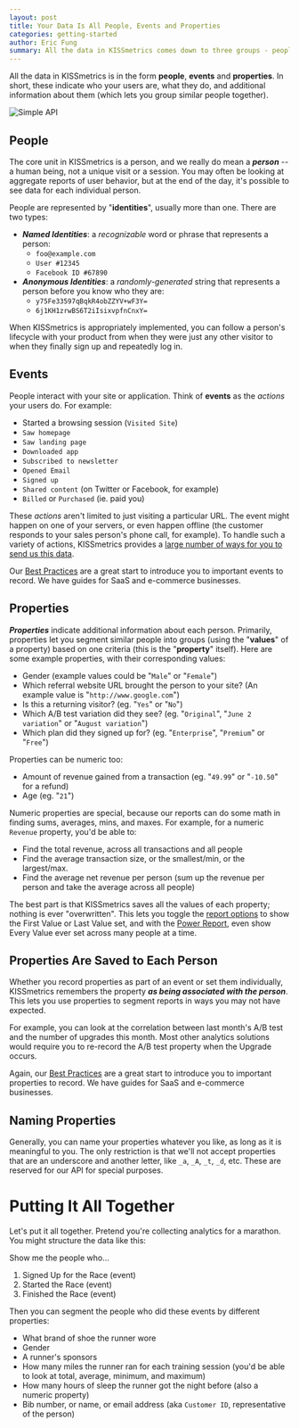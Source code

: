 ```yaml
---
layout: post
title: Your Data Is All People, Events and Properties
categories: getting-started
author: Eric Fung
summary: All the data in KISSmetrics comes down to three groups - people, events and properties.
---
```

All the data in KISSmetrics is in the form **people**, **events** and **properties**. In short, these indicate who your users are, what they do, and additional information about them (which lets you group similar people together).

![Simple API][simple-api]

## People

The core unit in KISSmetrics is a person, and we really do mean a ***person*** -- a human being, not a unique visit or a session. You may often be looking at aggregate reports of user behavior, but at the end of the day, it's possible to see data for each individual person.

People are represented by "**identities**", usually more than one. There are two types:

* ***Named Identities***: a *recognizable* word or phrase that represents a person:
  * `foo@example.com`
  * `User #12345`
  * `Facebook ID #67890`
* ***Anonymous Identities***: a *randomly-generated* string that represents a person before you know who they are:
  * `y75Fe33597qBqkR4obZZYV+wF3Y=`
  * `6j1KH1zrwBS6T2iIsixvpfnCnxY=`

When KISSmetrics is appropriately implemented, you can follow a person's lifecycle with your product from when they were just any other visitor to when they finally sign up and repeatedly log in.

## Events

People interact with your site or application. Think of **events** as the *actions* your users do. For example:

* Started a browsing session (`Visited Site`)
* `Saw homepage`
* `Saw landing page`
* `Downloaded app`
* `Subscribed to newsletter`
* `Opened Email`
* `Signed up`
* `Shared content` (on Twitter or Facebook, for example)
* `Billed` or `Purchased` (ie. paid you)

These *actions* aren't limited to just visiting a particular URL. The event might happen on one of your servers, or even happen offline (the customer responds to your sales person's phone call, for example). To handle such a variety of actions, KISSmetrics provides a [large number of ways for you to send us this data][data-ways].

Our [Best Practices][best-practices] are a great start to introduce you to important events to record. We have guides for SaaS and e-commerce businesses.

## Properties

***Properties*** indicate additional information about each person. Primarily, properties let you segment similar people into groups (using the "**values**" of a property) based on one criteria (this is the "**property**" itself). Here are some example properties, with their corresponding values:

* Gender (example values could be "`Male`" or "`Female`")
* Which referral website URL brought the person to your site? (An example value is "`http://www.google.com`")
* Is this a returning visitor? (eg. "`Yes`" or "`No`")
* Which A/B test variation did they see? (eg. "`Original`", "`June 2 variation`" or "`August variation`")
* Which plan did they signed up for? (eg. "`Enterprise`", "`Premium`" or "`Free`")

Properties can be numeric too:

* Amount of revenue gained from a transaction (eg. "`49.99`" or "`-10.50`" for a refund)
* Age (eg. "`21`")

Numeric properties are special, because our reports can do some math in finding sums, averages, mins, and maxes. For example, for a numeric `Revenue` property, you'd be able to:

* Find the total revenue, across all transactions and all people
* Find the average transaction size, or the smallest/min, or the largest/max.
* Find the average net revenue per person (sum up the revenue per person and take the average across all people)

The best part is that KISSmetrics saves all the values of each property; nothing is ever "overwritten". This lets you toggle the [report options][prop-options] to show the First Value or Last Value set, and with the [Power Report][power-report], even show Every Value ever set across many people at a time.

## Properties Are Saved to Each Person

Whether you record properties as part of an event or set them individually, KISSmetrics remembers the property ***as being associated with the person***. This lets you use properties to segment reports in ways you may not have expected.

For example, you can look at the correlation between last month's A/B test and the number of upgrades this month. Most other analytics solutions would require you to re-record the A/B test property when the Upgrade occurs.

Again, our [Best Practices][best-practices] are a great start to introduce you to important properties to record. We have guides for SaaS and e-commerce businesses.

## Naming Properties

Generally, you can name your properties whatever you like, as long as it is meaningful to you. The only restriction is that we'll not accept properties that are an underscore and another letter, like `_a`, `_A`, `_t`, `_d`, etc. These are reserved for our API for special purposes.

# Putting It All Together

Let's put it all together. Pretend you're collecting analytics for a marathon. You might structure the data like this:

Show me the people who…

1. Signed Up for the Race (event)
2. Started the Race (event)
3. Finished the Race (event)

Then you can segment the people who did these events by different properties:

* What brand of shoe the runner wore
* Gender
* A runner's sponsors
* How many miles the runner ran for each training session (you'd be able to look at total, average, minimum, and maximum)
* How many hours of sleep the runner got the night before (also a numeric property)
* Bib number, or name, or email address (aka `Customer ID`, representative of the person)

[simple-api]: https://s3.amazonaws.com/kissmetrics-support-files/assets/getting-started/simple-api.png

[best-practices]: /best-practices
[prop-options]: /advanced/advanced-properties
[power-report]: /tools/power-report
[data-ways]: /getting-started/ways-to-send-us-data